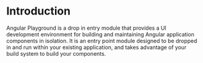 # Introduction

Angular Playground is a drop in entry module that provides a UI development
environment for building and maintaining Angular application components in
isolation. It is an entry point module designed to be dropped in and run
within your existing application, and takes advantage of your build system 
to build your components.
